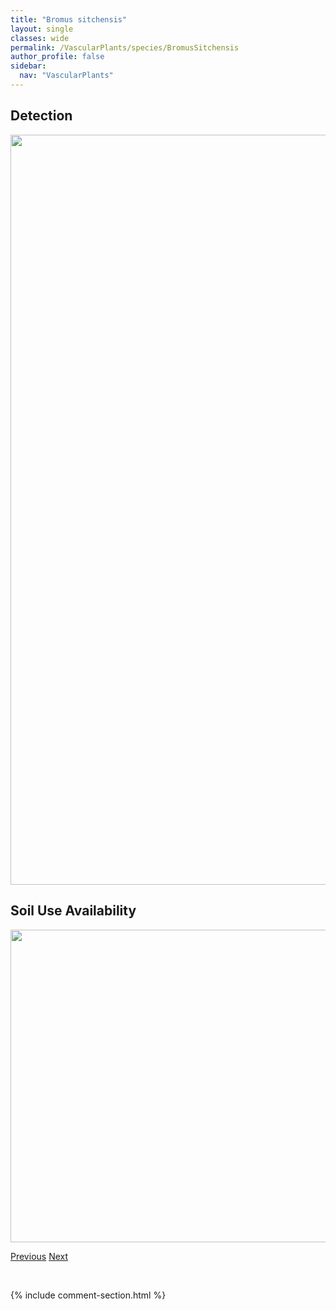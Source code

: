 ```yaml
---
title: "Bromus sitchensis"
layout: single
classes: wide
permalink: /VascularPlants/species/BromusSitchensis
author_profile: false
sidebar:
  nav: "VascularPlants"
---
```


<h2>Detection</h2>

<a href="https://drive.google.com/uc?export=view&id=11p6T6j1y0ZAlQ-czidLOh0VXc-iV0IVe">
<img src="https://drive.google.com/uc?export=view&id=11p6T6j1y0ZAlQ-czidLOh0VXc-iV0IVe" height = "1200" width = "800">
</a>


<h2>Soil Use Availability</h2>

<a href="https://drive.google.com/uc?export=view&id=1PcZlt49s00HGQPTyab-Je_V1SO2kv9px">
<img src="https://drive.google.com/uc?export=view&id=1PcZlt49s00HGQPTyab-Je_V1SO2kv9px" height = "500" width = "1000">
</a>


<a href="/DevelopmentWebsite/VascularPlants/species/BromusRiparius" class="pagination--pager" title="Bromus riparius">Previous</a> <a href="/DevelopmentWebsite/VascularPlants/species/BromusSquarrosus" class="pagination--pager" title="Bromus squarrosus">Next</a>

<p>&nbsp;</p>

{% include comment-section.html %}
